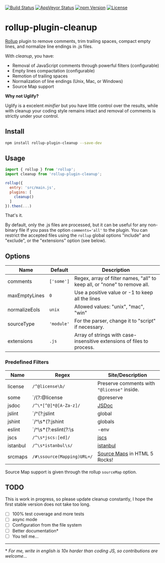 [![Build Status][build-image]][build-url]
[![AppVeyor Status][wbuild-image]][wbuild-url]
[![npm Version][npm-image]][npm-url]
[![License][license-image]][license-url]

# rollup-plugin-cleanup

[Rollup](http://rollupjs.org/) plugin to remove comments, trim trailing spaces, compact empty lines, and normalize line endings in .js files.

With *cleanup*, you have:

* Removal of JavaScript comments through powerful filters (configurable)
* Empty lines compactation (configurable)
* Remotion of trailing spaces
* Normalization of line endings (Unix, Mac, or Windows)
* Source Map support

**Why not Uglify?**

Uglify is a excelent *minifier* but you have little control over the results, while with cleanup your coding style remains intact and removal of comments is strictly under your control.

## Install

```sh
npm install rollup-plugin-cleanup --save-dev
```

## Usage

```js
import { rollup } from 'rollup';
import cleanup from 'rollup-plugin-cleanup';

rollup({
  entry: 'src/main.js',
  plugins: [
    cleanup()
  ]
}).then(...)
```

That's it.

By default, only the .js files are processed, but it can be useful for any non-binary file if you pass the option `comments='all'` to the plugin.
You can restrict the accepted files using the `rollup` global options "include" and "exclude", or the "extensions" option (see below).

## Options

Name | Default | Description
---- | ------- | -----------
comments | `['some']` | Regex, array of filter names, "all" to keep all, or "none" to remove all.
maxEmptyLines | `0` | Use a positive value or -1 to keep all the lines
normalizeEols | `unix` | Allowed values: "unix", "mac", "win"
sourceType | `'module'` | For the parser, change it to "script" if necessary.
extensions | `.js` | Array of strings with case-insensitive extensions of files to process.

### Predefined Filters

Name    | Regex | Site/Description
--------|-------|-----------------
license | `/^@license\b/` | Preserve comments with `"@license"` inside.
some    | `/(?:@license|@preserve|@cc_on)\b/` | Like the [uglify](https://github.com/mishoo/UglifyJS2) default
jsdoc   | `/^\*[^@]*@[A-Za-z]/` | [JSDoc](http://usejsdoc.org/)
jslint  | `/^(?:jslint|global|property)\b/` | [JSLint](http://www.jslint.com/help.html)
jshint  | `/^\s*(?:jshint|globals|exported)\s/` | [JSHint](http://jshint.com/docs/#inline-configuration)
eslint  | `/^\s*(?:eslint(?:\s|-env|-disable|-enable)|global\s)/` | [ESLint](http://eslint.org/docs/user-guide/configuring)
jscs    | `/^\s*jscs:[ed]/` | [jscs](http://jscs.info/overview)
istanbul | `/^\s*istanbul\s/` | [istanbul](https://gotwarlost.github.io/istanbul/)
srcmaps | `/#\ssource(Mapping)URL=/` | [Source Maps](http://www.html5rocks.com/en/tutorials/developertools/sourcemaps/) in HTML 5 Rocks!

Source Map support is given through the rollup `sourceMap` option.

## TODO

This is work in progress, so please update cleanup constantly, I hope the first stable version does not take too long.

- [ ] 100% test coverage and more tests
- [ ] async mode
- [ ] Configuration from the file system
- [ ] Better documentation*
- [ ] You tell me...

---

\* _For me, write in english is 10x harder than coding JS, so contributions are welcome..._

[build-image]:    https://img.shields.io/travis/aMarCruz/rollup-plugin-cleanup/master.svg?style=flat-square
[build-url]:      https://travis-ci.org/aMarCruz/rollup-plugin-cleanup

[wbuild-image]:   https://img.shields.io/appveyor/ci/aMarCruz/rollup-plugin-cleanup/master.svg?style=flat-square
[wbuild-url]:     https://ci.appveyor.com/project/aMarCruz/rollup-plugin-cleanup/branch/master

[npm-image]:      https://img.shields.io/npm/v/rollup-plugin-cleanup.svg?style=flat-square
[npm-url]:        https://www.npmjs.com/package/rollup-plugin-cleanup

[license-image]:  https://img.shields.io/npm/l/express.svg?style=flat-square
[license-url]:    https://github.com/aMarCruz/rollup-plugin-cleanup/blob/master/LICENSE
